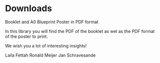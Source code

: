 # Downloads
Booklet and A0 Blueprint Poster in PDF format

In this library you will find the PDF of the booklet as wel as the PDF format of the poster to print.

We wish you a lot of interesting insights!

Laila Fettah
Ronald Meijer
Jan Schravesande
